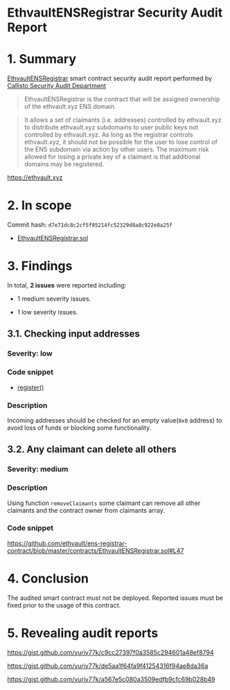 # EthvaultENSRegistrar Security Audit Report

# 1. Summary

[EthvaultENSRegistrar](https://github.com/ethvault/ens-registrar-contract/blob/master/contracts/EthvaultENSRegistrar.sol) smart contract security audit report performed by [Callisto Security Audit Department](https://github.com/EthereumCommonwealth/Auditing)

> EthvaultENSRegistrar is the contract that will be assigned ownership of the ethvault.xyz ENS domain.

> It allows a set of claimants (i.e. addresses) controlled by ethvault.xyz to distribute ethvault.xyz subdomains to user public keys not controlled by ethvault.xyz. As long as the registrar controls ethvault.xyz, it should not be possible for the user to lose control of the ENS subdomain via action by other users. The maximum risk allowed for losing a private key of a claimant is that additional domains may be registered.

https://ethvault.xyz

# 2. In scope

Commit hash: `d7e71dc8c2cf5f95214fc52329d8a8c922e8a25f`

* [EthvaultENSRegistrar.sol](https://github.com/ethvault/ens-registrar-contract/blob/d7e71dc8c2cf5f95214fc52329d8a8c922e8a25f/contracts/EthvaultENSRegistrar.sol)

# 3. Findings

In total, **2 issues** were reported including:

- 1 medium severity issues.

- 1 low severity issues.

## 3.1. Checking input addresses

### Severity: low

### Code snippet

* [register()](https://github.com/ethvault/ens-registrar-contract/blob/d7e71dc8c2cf5f95214fc52329d8a8c922e8a25f/contracts/EthvaultENSRegistrar.sol#L194)

### Description

Incoming addresses should be checked for an empty value(`0x0` address) to avoid loss of funds or blocking some functionality.

## 3.2. Any claimant can delete all others

### Severity: medium

### Description

Using function `removeClaimants` some claimant can remove all other claimants and the contract owner from claimants array.

### Code snippet

https://github.com/ethvault/ens-registrar-contract/blob/master/contracts/EthvaultENSRegistrar.sol#L47

# 4. Conclusion

The audited smart contract must not be deployed. Reported issues must be fixed prior to the usage of this contract.

# 5. Revealing audit reports

https://gist.github.com/yuriy77k/c9cc27397f0a3585c294601a48ef8794

https://gist.github.com/yuriy77k/de5aa1f64fa9f41254316f94ae8da36a

https://gist.github.com/yuriy77k/a567e5c080a3509edfb9cfc69b028b49
